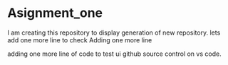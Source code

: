 # Asignment_one
I am creating this repository to display generation of new repository.
lets add one more line to check
Adding one more line


adding one more line of code to test ui github source control on vs code. 